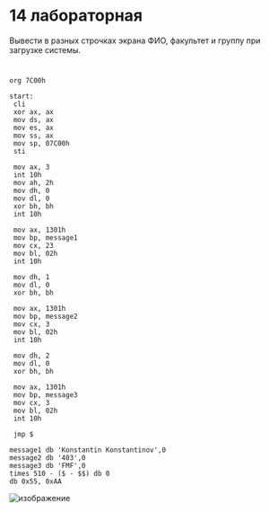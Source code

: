 # 14 лабораторная

Вывести в разных строчках экрана ФИО, факультет и группу при загрузке системы.
#
```
org 7C00h

start:
 cli
 xor ax, ax
 mov ds, ax
 mov es, ax
 mov ss, ax
 mov sp, 07C00h
 sti

 mov ax, 3
 int 10h
 mov ah, 2h
 mov dh, 0
 mov dl, 0
 xor bh, bh
 int 10h

 mov ax, 1301h
 mov bp, message1
 mov cx, 23
 mov bl, 02h
 int 10h

 mov dh, 1
 mov dl, 0
 xor bh, bh

 mov ax, 1301h
 mov bp, message2
 mov cx, 3
 mov bl, 02h
 int 10h

 mov dh, 2
 mov dl, 0
 xor bh, bh

 mov ax, 1301h
 mov bp, message3
 mov cx, 3
 mov bl, 02h
 int 10h

 jmp $

message1 db 'Konstantin Konstantinov',0
message2 db '403',0
message3 db 'FMF',0
times 510 - ($ - $$) db 0
db 0x55, 0xAA
```

![изображение](https://github.com/tarioma/ASM/assets/125894838/e513423f-dd34-4781-bf33-45357d010b64)

